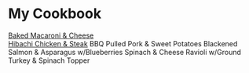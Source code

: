 # My Cookbook

[Baked Macaroni & Cheese](bakedMacAndCheese.md)  
[Hibachi Chicken & Steak](hibachiChickenAndSteak.md)
BBQ Pulled Pork & Sweet Potatoes
Blackened Salmon & Asparagus w/Blueberries
Spinach & Cheese Ravioli w/Ground Turkey & Spinach Topper
